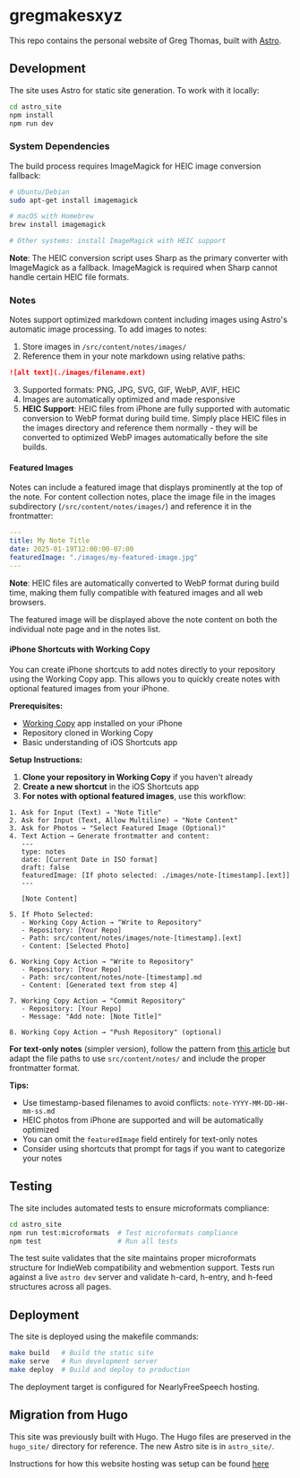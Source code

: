 # gregmakesxyz

This repo contains the personal website of Greg Thomas, built with [Astro](https://astro.build/).

## Development

The site uses Astro for static site generation. To work with it locally:

```bash
cd astro_site
npm install
npm run dev
```

### System Dependencies

The build process requires ImageMagick for HEIC image conversion fallback:

```bash
# Ubuntu/Debian
sudo apt-get install imagemagick

# macOS with Homebrew
brew install imagemagick

# Other systems: install ImageMagick with HEIC support
```

**Note**: The HEIC conversion script uses Sharp as the primary converter with ImageMagick as a fallback. ImageMagick is required when Sharp cannot handle certain HEIC file formats.

### Notes

Notes support optimized markdown content including images using Astro's automatic image processing. To add images to notes:

1. Store images in `/src/content/notes/images/`
2. Reference them in your note markdown using relative paths:

```markdown
![alt text](./images/filename.ext)
```

3. Supported formats: PNG, JPG, SVG, GIF, WebP, AVIF, HEIC
4. Images are automatically optimized and made responsive
5. **HEIC Support**: HEIC files from iPhone are fully supported with automatic conversion to WebP format during build time. Simply place HEIC files in the images directory and reference them normally - they will be converted to optimized WebP images automatically before the site builds.

#### Featured Images

Notes can include a featured image that displays prominently at the top of the note. For content collection notes, place the image file in the images subdirectory (`/src/content/notes/images/`) and reference it in the frontmatter:

```yaml
---
title: My Note Title
date: 2025-01-19T12:00:00-07:00
featuredImage: "./images/my-featured-image.jpg"
---
```

**Note**: HEIC files are automatically converted to WebP format during build time, making them fully compatible with featured images and all web browsers.

The featured image will be displayed above the note content on both the individual note page and in the notes list.

#### iPhone Shortcuts with Working Copy

You can create iPhone shortcuts to add notes directly to your repository using the Working Copy app. This allows you to quickly create notes with optional featured images from your iPhone.

**Prerequisites:**
- [Working Copy](https://workingcopyapp.com/) app installed on your iPhone
- Repository cloned in Working Copy
- Basic understanding of iOS Shortcuts app

**Setup Instructions:**

1. **Clone your repository in Working Copy** if you haven't already
2. **Create a new shortcut** in the iOS Shortcuts app
3. **For notes with optional featured images**, use this workflow:

```
1. Ask for Input (Text) → "Note Title"
2. Ask for Input (Text, Allow Multiline) → "Note Content" 
3. Ask for Photos → "Select Featured Image (Optional)"
4. Text Action → Generate frontmatter and content:
   ---
   type: notes
   date: [Current Date in ISO format]
   draft: false
   featuredImage: [If photo selected: ./images/note-[timestamp].[ext]]
   ---
   
   [Note Content]

5. If Photo Selected:
   - Working Copy Action → "Write to Repository"
   - Repository: [Your Repo]
   - Path: src/content/notes/images/note-[timestamp].[ext]
   - Content: [Selected Photo]

6. Working Copy Action → "Write to Repository"
   - Repository: [Your Repo] 
   - Path: src/content/notes/note-[timestamp].md
   - Content: [Generated text from step 4]

7. Working Copy Action → "Commit Repository"
   - Repository: [Your Repo]
   - Message: "Add note: [Note Title]"

8. Working Copy Action → "Push Repository" (optional)
```

**For text-only notes** (simpler version), follow the pattern from [this article](https://www.marcogomiero.com/posts/2021/running-blog-ipad/) but adapt the file paths to use `src/content/notes/` and include the proper frontmatter format.

**Tips:**
- Use timestamp-based filenames to avoid conflicts: `note-YYYY-MM-DD-HH-mm-ss.md`
- HEIC photos from iPhone are supported and will be automatically optimized
- You can omit the `featuredImage` field entirely for text-only notes
- Consider using shortcuts that prompt for tags if you want to categorize your notes

## Testing

The site includes automated tests to ensure microformats compliance:

```bash
cd astro_site
npm run test:microformats  # Test microformats compliance
npm test                   # Run all tests
```

The test suite validates that the site maintains proper microformats structure for IndieWeb compatibility and webmention support. Tests run against a live `astro dev` server and validate h-card, h-entry, and h-feed structures across all pages.

## Deployment

The site is deployed using the makefile commands:

```bash
make build   # Build the static site
make serve   # Run development server
make deploy  # Build and deploy to production
```

The deployment target is configured for NearlyFreeSpeech hosting.

## Migration from Hugo

This site was previously built with Hugo. The Hugo files are preserved in the `hugo_site/` directory for reference. The new Astro site is in `astro_site/`.

Instructions for how this website hosting was setup can be found [here](nfsn_config)